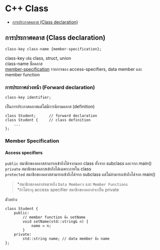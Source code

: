 # C++ Class
* [การประกาศคลาส (Class declaration)](#S-class-structure)
## <a name="S-class-structure"></a>การประกาศคลาส (Class declaration)
```
class-key class-name {member-specification};
```
class-key   เช่น class, struct, union   
class-name  ชื่อคลาส   
[member-specification](#S-member-specification) รายการของ access-specifiers, data member และ member function   

### การประกาศล่วงหน้า (Forward declaration)
```
class-key identifier;
```
เป็นการประกาศคลาสแต่ไม่มีการนิยามคลาส (definition)
```
class Student;      // forward declaration
class Student {     // class definition
    ...
};
```

### <a name="S-member-specification"></a>Member Specification
#### Access specifiers
`public`    สมาชิกของคลาสสามารถเข้าถึงได้จากนอก class ทั้งจาก subclass และจาก main()   
`private`   สมาชิกของคลาสเข้าถึงได้เฉพาะภายใน class   
`protected` สมาชิกของคลาสสามารถเข้าถึงได้จาก subclass แต่ไม่สามารถเข้าถึงได้จาก main()   
>\*สมาชิกของคลาสหมายถึง `Data Members` และ `Member Functions`   
>\*ถ้าไม่ระบุ access specifier สมาชิกของคลาสจะเป็น private

ตัวอย่าง
```
class Student {
    public:
        // member function ชื่อ setName
        void setName(std::string& n) {
            name = n;
        }
    private:
        std::string name; // data member ชื่อ name
};
```
